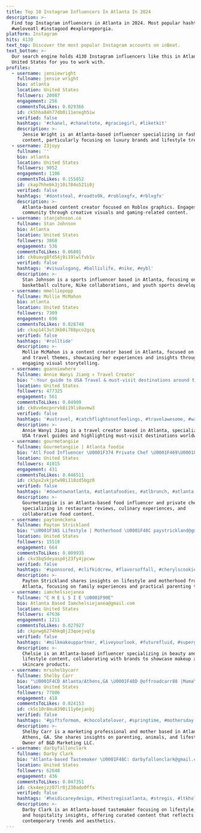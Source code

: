 ```yaml
---
title: Top 10 Instagram Influencers In Atlanta In 2024
description: >-
  Find top Instagram influencers in Atlanta in 2024. Most popular hashtags:
  #weloveatl #instagood #exploregeorgia.
platform: Instagram
hits: 4130
text_top: Discover the most popular Instagram accounts on inBeat.
text_bottom: >-
  Our search engine holds 4130 Instagram influencers like this in Atlanta,
  United States for you to work with.
profiles:
  - username: jensiewright
    fullname: jensie wright
    bio: atlanta
    location: United States
    followers: 20087
    engagement: 256
    commentsToLikes: 0.029366
    id: ck5hha84h77db0i11enxgh5iw
    verified: false
    hashtags: '#chanel, #chaneltote, #graciegirl, #liketkit'
    description: >-
      Jensie Wright is an Atlanta-based influencer specializing in fashion
      content, particularly focusing on luxury brands and lifestyle trends.
  - username: 23joyy
    fullname: ''
    bio: atlanta
    location: United States
    followers: 9052
    engagement: 1106
    commentsToLikes: 0.155852
    id: ckap7hhebk3j10i784o521i0j
    verified: false
    hashtags: '#dontsteal, #roadto9k, #robloxgfx, #rblxgfx'
    description: >-
      Atlanta-based content creator focused on Roblox graphics. Engages with a
      community through creative visuals and gaming-related content.
  - username: stanjohnson.co
    fullname: Stan Johnson
    bio: Atlanta
    location: United States
    followers: 3868
    engagement: 536
    commentsToLikes: 0.06801
    id: ck0uavg8fd54j0i19lwlfvb1v
    verified: false
    hashtags: '#visualsgang, #ballislife, #nike, #eybl'
    description: >-
      Stan Johnson is a sports influencer based in Atlanta, focusing on
      basketball culture, Nike collaborations, and youth sports development.
  - username: mmolliepopp
    fullname: Mollie McMahon
    bio: atlanta
    location: United States
    followers: 7309
    engagement: 696
    commentsToLikes: 0.028748
    id: ckap14l3ut3kb0i788pco2gcq
    verified: false
    hashtags: '#rolltide'
    description: >-
      Mollie McMahon is a content creator based in Atlanta, focused on lifestyle
      and travel themes, showcasing her experiences and insights through
      engaging visual storytelling.
  - username: goanniewhere
    fullname: Annie Wanyi Jiang ✈ Travel Creator
    bio: "✨Your guide to USA Travel & must-visit destinations around the world \U0001F351 #Atlanta based traveler + creative \U0001F48C hellogoanniewhere@gmail.com"
    location: United States
    followers: 477325
    engagement: 561
    commentsToLikes: 0.04909
    id: ck0vv6mcpnrvk0i19li0avmw3
    verified: false
    hashtags: '#ustravel, #catchflightsnotfeelings, #travelawesome, #wanderlust'
    description: >-
      Annie Wanyi Jiang is a travel creator based in Atlanta, specializing in
      USA travel guides and highlighting must-visit destinations worldwide.
  - username: gourmetangiie
    fullname: Gourmetangiie | Atlanta foodie
    bio: "Atl Food Influencer \U0001F374 Private Chef \U0001F469‍\U0001F373 \U0001F37D Professional Taster Restaurant booking Collabs, Private Chef Inquires ➡️ \U0001F4E7 #atlfoodie #atlantachef \U0001F1EF\U0001F1F2\U0001F1EC\U0001F1FE"
    location: United States
    followers: 41015
    engagement: 431
    commentsToLikes: 0.046511
    id: ck5px2vkjptw90i110zd5bgz0
    verified: false
    hashtags: '#downtownatlanta, #atlantafoodies, #atlbrunch, #atlanta'
    description: >-
      Gourmetangiie is an Atlanta-based food influencer and private chef
      specializing in restaurant reviews, culinary experiences, and
      collaborative food content.
  - username: paytonmckena
    fullname: Payton Strickland
    bio: "\U0001F3A5 Lifestyle | Motherhood \U0001F48C paystrickland@gmail.com \U0001F4CDAtlanta, GA"
    location: United States
    followers: 15518
    engagement: 664
    commentsToLikes: 0.009935
    id: ckv3bq5deyasp0j23fy4jpcww
    verified: false
    hashtags: '#sponsored, #clifkidcrew, #flavorsoffall, #cherylscookies'
    description: >-
      Payton Strickland shares insights on lifestyle and motherhood from
      Atlanta, focusing on family experiences and practical parenting tips.
  - username: iamchelsiejanea
    fullname: "C H E L S I E \U0001F90E"
    bio: Atlanta Based Iamchelsiejanea@gmail.com
    location: United States
    followers: 47636
    engagement: 1211
    commentsToLikes: 0.027927
    id: ckpnwg6274hkq0j23qoejvqlg
    verified: false
    hashtags: '#milkmakeuppartner, #liveyourlook, #futurefluid, #supergooppartner'
    description: >-
      Chelsie is an Atlanta-based influencer specializing in beauty and
      lifestyle content, collaborating with brands to showcase makeup and
      skincare products.
  - username: mrsshelbycarr
    fullname: Shelby Carr
    bio: "\U0001F4CD Atlanta/Athens,GA \U0001F48D @offroadcarr88 |Mama\U0001F467\U0001F3FC\U0001F476\U0001F3FC|There’s like a lot of animals here. \U0001F4E7socialmedia@mrsshelbycarr.com Owner of B&D Marketing LLC"
    location: United States
    followers: 77806
    engagement: 418
    commentsToLikes: 0.024153
    id: ck5c10r8mu8390i11y6ejanbj
    verified: false
    hashtags: '#giftsformom, #chocolatelover, #springtime, #mothersday'
    description: >-
      Shelby Carr is a marketing professional and mother based in Atlanta and
      Athens, GA. She shares insights on parenting, animals, and lifestyle.
      Owner of B&D Marketing LLC.
  - username: darbyfallonclark
    fullname: Darby Clark
    bio: "Atlanta-based Tastemaker \U0001F48C: darbyfallonclark@gmail.com"
    location: United States
    followers: 62648
    engagement: 436
    commentsToLikes: 0.047351
    id: ckx4eejzz07lr0j230ado0ffs
    verified: false
    hashtags: '#heidicareydesign, #thestregisatlanta, #stregis, #ltkholiday'
    description: >-
      Darby Clark is an Atlanta-based tastemaker focusing on lifestyle, design,
      and hospitality insights, offering curated content that reflects
      contemporary trends and aesthetics.
---
```


